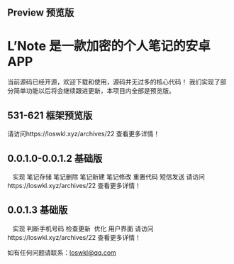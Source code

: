 ## Preview 预览版
# L’Note 是一款加密的个人笔记的安卓APP 

  当前源码已经开源，欢迎下载和使用，源码并无过多的核心代码！
  我们实现了部分简单功能以后将会继续跟进更新，本项目内全部是预览版。
  
## 531-621 框架预览版 

  请访问https://loswkl.xyz/archives/22 查看更多详情！
  
## 0.0.1.0-0.0.1.2 基础版
  
  实现 笔记存储 笔记删除 笔记新建 笔记修改 重置代码 短信发送
  请访问https://loswkl.xyz/archives/22 查看更多详情！
  
## 0.0.1.3 基础版
  
  实现 判断手机号码 检查更新 
  优化 用户界面
  请访问https://loswkl.xyz/archives/22 查看更多详情！
  
  
  如有任何问题请联系：loswkl@qq.com

